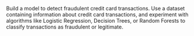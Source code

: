 Build a model to detect fraudulent credit card transactions. Use a dataset containing information about credit card transactions, and experiment with algorithms like Logistic Regression, Decision Trees, or Random Forests to classify transactions as fraudulent or legitimate.
